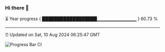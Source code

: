 ### Hi there 👋

⏳ Year progress { ██████████████████▁▁▁▁▁▁▁▁▁▁▁▁ } 60.73 %

---

⏰ Updated on Sat, 10 Aug 2024 06:25:47 GMT

![Progress Bar CI](https://github.com/ZhaoGui/ZhaoGui/workflows/Progress%20Bar%20CI/badge.svg)
